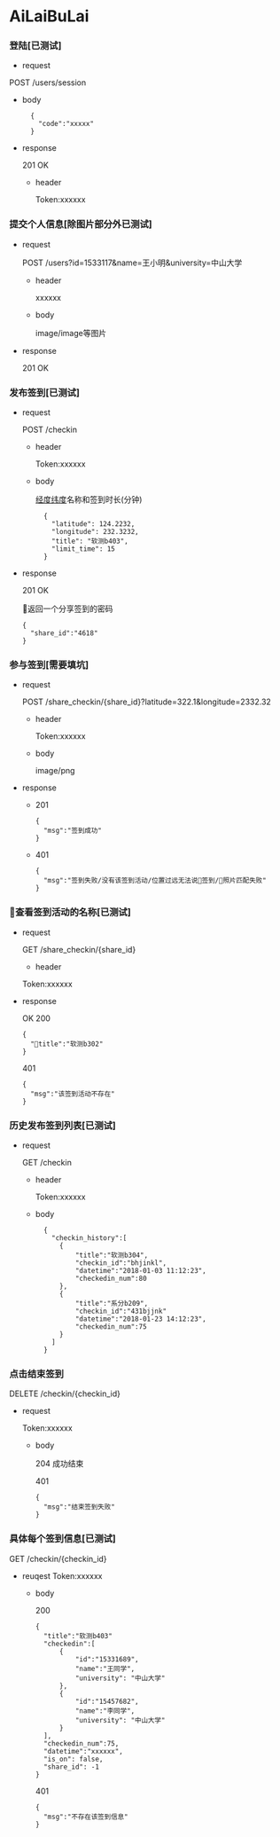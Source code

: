 # AiLaiBuLai

### 登陆[已测试]

+ request

POST /users/session

  + body

    ```
      {
        "code":"xxxxx"
      }
    ```

+ response

  201 OK

  + header

    Token:xxxxxx


### 提交个人信息[除图片部分外已测试]

+ request 

  POST /users?id=1533117&name=王小明&university=中山大学

  + header

    xxxxxx

  + body

    image/image等图片

+ response

  201 OK


### 发布签到[已测试]

+ request 

  POST /checkin

  + header

    Token:xxxxxx

  + body

    [经度纬度](https://developers.weixin.qq.com/miniprogram/dev/api/location.html#wxchooselocationobject)名称和签到时长(分钟)

    ```
      {
        "latitude": 124.2232,
        "longitude": 232.3232,
        "title": "软测b403",
        "limit_time": 15
      }
    ```

+ response

    201 OK

    返回一个分享签到的密码

    ```
    {
      "share_id":"4618"
    }
    ```

### 参与签到[需要填坑]

+ request 

  POST /share_checkin/{share_id}?latitude=322.1&longitude=2332.32

  + header

    Token:xxxxxx

  + body

    image/png

+ response

  + 201

    ```
    {
      "msg":"签到成功"
    }
    ```
  + 401

    ```
    {
      "msg":"签到失败/没有该签到活动/位置过远无法说签到/照片匹配失败"
    }
    ```

### 查看签到活动的名称[已测试]

+ request 

  GET /share_checkin/{share_id}

  + header

  Token:xxxxxx

+ response

  OK 200

  ```
  {
    "title":"软测b302"
  }
  ```

  401

  ```
  {
    "msg":"该签到活动不存在"
  }
  ```

### 历史发布签到列表[已测试]

+ request

  GET /checkin

  + header

    Token:xxxxxx

  + body

    ```
      {
        "checkin_history":[
          {
              "title":"软测b304",
              "checkin_id":"bhjinkl",
              "datetime":"2018-01-03 11:12:23",
              "checkedin_num":80
          },
          {
              "title":"系分b209",
              "checkin_id":"431bjjnk"
              "datetime":"2018-01-23 14:12:23",
              "checkedin_num":75
          }
        ]
      }
    ```

### 点击结束签到

DELETE /checkin/{checkin_id}

+ request

    Token:xxxxxx

  + body

    204 成功结束

    401 
    ```
    {
      "msg":"结束签到失败"
    }
    ```


### 具体每个签到信息[已测试]

GET /checkin/{checkin_id}

+ reuqest
    Token:xxxxxx

  + body

    200

    ```
    {
      "title":"软测b403"
      "checkedin":[
          {
              "id":"15331689",
              "name":"王同学",
              "university": "中山大学"
          },
          {
              "id":"15457682",
              "name":"李同学",
              "university": "中山大学"
          }
      ],
      "checkedin_num":75,
      "datetime":"xxxxxx",
      "is_on": false,
      "share_id": -1
    }
    ```

    401 
    ```
    {
      "msg":"不存在该签到信息"
    }
    ```